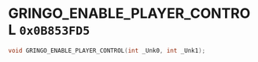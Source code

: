 # GRINGO_ENABLE_PLAYER_CONTROL `0x0B853FD5`

```cpp
void GRINGO_ENABLE_PLAYER_CONTROL(int _Unk0, int _Unk1);
```